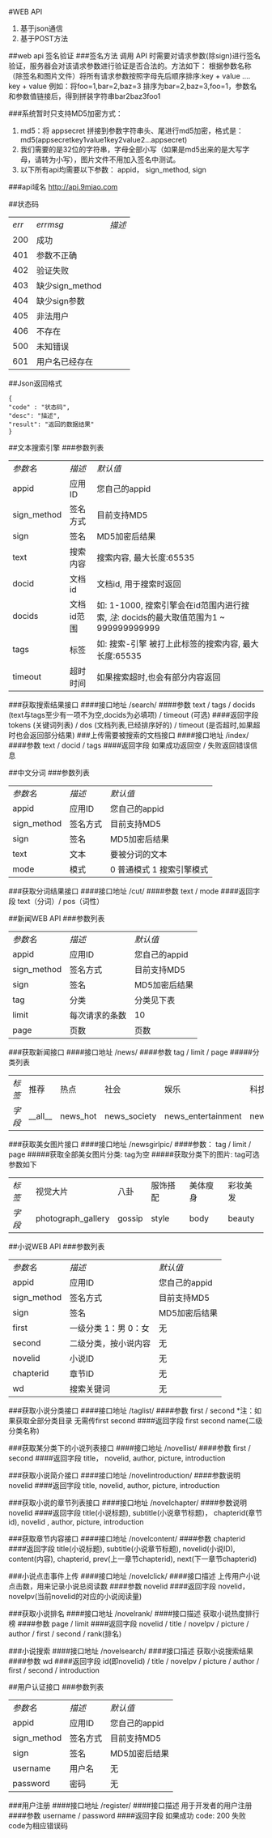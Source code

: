 #WEB API
1. 基于json通信
2. 基于POST方法

##web api 签名验证
###签名方法
调用 API 时需要对请求参数(除sign)进行签名验证，服务器会对该请求参数进行验证是否合法的。方法如下：
根据参数名称（除签名和图片文件）将所有请求参数按照字母先后顺序排序:key + value .... key + value
例如：将foo=1,bar=2,baz=3 排序为bar=2,baz=3,foo=1，参数名和参数值链接后，得到拼装字符串bar2baz3foo1

###系统暂时只支持MD5加密方式：
1. md5：将 appsecret 拼接到参数字符串头、尾进行md5加密，格式是：md5(appsecretkey1value1key2value2...appsecret)
2. 我们需要的是32位的字符串，字母全部小写（如果是md5出来的是大写字母，请转为小写），图片文件不用加入签名中测试。
3. 以下所有api均需要以下参数： appid， sign_method, sign

###api域名
    http://api.9miao.com

##状态码
<table>
<tbody>
<tr><td><em>err</em></td><td><em>errmsg</em></td><td><em>描述</em></td></tr>
<tr><td>200</td><td>成功</td><td></td></tr>
<tr><td>401</td><td>参数不正确</td><td></td></tr>
<tr><td>402</td><td>验证失败</td><td></td></tr>
<tr><td>403</td><td>缺少sign_method</td><td></td></tr>
<tr><td>404</td><td>缺少sign参数</td><td></td></tr>
<tr><td>405</td><td>非法用户</td><td></td></tr>
<tr><td>406</td><td>不存在</td><td></td></tr>
<tr><td>500</td><td>未知错误</td><td></td></tr>
<tr><td>601</td><td>用户名已经存在</td><td></td></tr>
</tbody>
</table>

##Json返回格式
```
{
"code" : "状态码",
"desc": "描述",
"result": "返回的数据结果"
}
```

##文本搜索引擎
###参数列表
<table>
<tbody>
<tr><td><em>参数名</em></td><td><em>描述</em></td><td><em>默认值</em></td></tr>
<tr><td>appid</td><td>应用ID</td><td>您自己的appid</td></tr>
<tr><td>sign_method</td><td>签名方式</td><td>目前支持MD5</td></tr>
<tr><td>sign</td><td>签名</td><td>MD5加密后结果</td></tr>
<tr><td>text</td><td>搜索内容</td><td>搜索内容, 最大长度:65535</td></tr>
<tr><td>docid</td><td>文档id</td><td>文档id, 用于搜索时返回</td></tr>
<tr><td>docids</td><td>文档id范围</td><td>如: 1-1000, 搜索引擎会在id范围内进行搜索, <em>注</em>: docids的最大取值范围为1 ~ 999999999999</td></tr>
<tr><td>tags</td><td>标签</td><td>如: 搜索-引擎 被打上此标签的搜索内容, 最大长度:65535</td></tr>
<tr><td>timeout</td><td>超时时间</td><td>如果搜索超时,也会有部分内容返回</td></tr>
</tbody>
</table>
###获取搜索结果接口
####接口地址
    /search/
####参数
    text / tags / docids (text与tags至少有一项不为空,docids为必填项) / timeout (可选)
####返回字段
    tokens (关键词列表) / dos (文档列表,已经排序好的) / timeout (是否超时,如果超时也会返回部分结果)
###上传需要被搜索的文档接口
####接口地址
    /index/
####参数
    text / docid / tags
####返回字段
    如果成功返回空 / 失败返回错误信息

##中文分词
###参数列表
<table>
<tbody>
<tr><td><em>参数名</em></td><td><em>描述</em></td><td><em>默认值</em></td></tr>
<tr><td>appid</td><td>应用ID</td><td>您自己的appid</td></tr>
<tr><td>sign_method</td><td>签名方式</td><td>目前支持MD5</td></tr>
<tr><td>sign</td><td>签名</td><td>MD5加密后结果</td></tr>
<tr><td>text</td><td>文本</td><td>要被分词的文本</td></tr>
<tr><td>mode</td><td>模式</td><td>0 普通模式 1 搜索引擎模式</td></tr>
</tbody>
</table>
###获取分词结果接口
####接口地址
    /cut/
####参数
text / mode
####返回字段
text（分词）/ pos（词性）

##新闻WEB API
###参数列表
<table>
<tbody>
<tr><td><em>参数名</em></td><td><em>描述</em></td><td><em>默认值</em></td></tr>
<tr><td>appid</td><td>应用ID</td><td>您自己的appid</td></tr>
<tr><td>sign_method</td><td>签名方式</td><td>目前支持MD5</td></tr>
<tr><td>sign</td><td>签名</td><td>MD5加密后结果</td></tr>
<tr><td>tag</td><td>分类</td><td>分类见下表</td></tr>
<tr><td>limit</td><td>每次请求的条数</td><td>10</td></tr>
<tr><td>page</td><td>页数</td><td>页数</td></tr>
</tbody>
</table>

###获取新闻接口
####接口地址 
    /news/
####参数
    tag / limit / page
#####分类列表
<table>
<tbody>
<tr><td><em>标签</em></td><td>推荐</td><td>热点</td><td>社会</td><td>娱乐</td><td>科技</td><td>汽车</td><td>时尚</td></tr>
<tr><td><em>字段</em></td><td>__all__</td><td>news_hot</td><td>news_society</td><td>news_entertainment</td><td>news_tech</td><td>news_car</td><td>news_fashion</td></tr>
</tbody>
</table>

###获取美女图片接口
####接口地址 
    /newsgirlpic/
####参数：
    tag / limit / page
#####获取全部美女图片分类: tag为空
#####获取分类下的图片: tag可选参数如下
<table>
<tbody>
<tr><td><em>标签</em></td><td>视觉大片</td><td>八卦</td><td>服饰搭配</td><td>美体瘦身</td><td>彩妆美发</td></tr>
<tr><td><em>字段</em></td><td>photograph_gallery</td><td>gossip</td><td>style</td><td>body</td><td>beauty</td></tr>
</tbody>
</table>

##小说WEB API
###参数列表
<table>
<tbody>
<tr><td><em>参数名</em></td><td><em>描述</em></td><td><em>默认值</em></td></tr>
<tr><td>appid</td><td>应用ID</td><td>您自己的appid</td></tr>
<tr><td>sign_method</td><td>签名方式</td><td>目前支持MD5</td></tr>
<tr><td>sign</td><td>签名</td><td>MD5加密后结果</td></tr>
<tr><td>first</td><td>一级分类 1：男 0：女</td><td>无</td></tr>
<tr><td>second</td><td>二级分类，按小说内容</td><td>无</td></tr>
<tr><td>novelid</td><td>小说ID</td><td>无</td></tr>
<tr><td>chapterid</td><td>章节ID</td><td>无</td></tr>
<tr><td>wd</td><td>搜索关键词</td><td>无</td></tr>
</tbody>
</table>
###获取小说分类接口
####接口地址
    /taglist/
####参数
first / second
    *注：如果获取全部分类目录 无需传first second
####返回字段 
    first  second  name(二级分类名称)

###获取某分类下的小说列表接口
####接口地址 
    /novellist/ 
####参数
    first / second
####返回字段
    title， novelid, author, picture, introduction

###获取小说简介接口
####接口地址 
    /novelintroduction/
####参数说明
    novelid
####返回字段 
    title, novelid, author, picture, introduction

###获取小说的章节列表接口
####接口地址 
    /novelchapter/
####参数说明
    novelid
####返回字段
    title(小说标题), subtitle(小说章节标题)， chapterid(章节id), novelid , author, picture, introduction

###获取章节内容接口
####接口地址 
    /novelcontent/
####参数
    chapterid
####返回字段
    title(小说标题), subtitle(小说章节标题), novelid(小说ID), content(内容), chapterid, prev(上一章节chapterid), next(下一章节chapterid)

###小说点击事件上传
####接口地址
    /novelclick/
####接口描述
    上传用户小说点击数，用来记录小说总阅读数
####参数
    novelid
####返回字段
    novelid， novelpv(当前novelid的对应的小说阅读量)

###获取小说排名
####接口地址
    /novelrank/
####接口描述
    获取小说热度排行榜
####参数
    page / limit
####返回字段
    novelid / title / novelpv / picture / author / first / second / rank(排名)
    
###小说搜索
####接口地址
    /novelsearch/
####接口描述
    获取小说搜索结果
####参数
    wd
####返回字段
    id(即novelid) / title / novelpv / picture / author / first / second / introduction
    
##用户认证接口
###参数列表
<table>
<tbody>
<tr><td><em>参数名</em></td><td><em>描述</em></td><td><em>默认值</em></td></tr>
<tr><td>appid</td><td>应用ID</td><td>您自己的appid</td></tr>
<tr><td>sign_method</td><td>签名方式</td><td>目前支持MD5</td></tr>
<tr><td>sign</td><td>签名</td><td>MD5加密后结果</td></tr>
<tr><td>username</td><td>用户名</td><td>无</td></tr>
<tr><td>password</td><td>密码</td><td>无</td></tr>
</tbody>
</table>
###用户注册
####接口地址
    /register/
####接口描述
    用于开发者的用户注册
####参数
    username / password
####返回字段
    如果成功 code: 200 失败 code为相应错误码